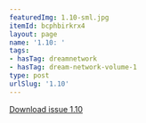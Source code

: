 ```yaml
---
featuredImg: 1.10-sml.jpg
itemId: bcphbirkrx4
layout: page
name: '1.10: '
tags:
- hasTag: dreamnetwork
- hasTag: dream-network-volume-1
type: post
urlSlug: '1.10'
---
```

<a href="../files/pdfs/Volume_1/1.10_Fusion_Volume_1_No._10_of_The_Dream_Network_Bulletin.pdf" download="">Download issue 1.10</a>